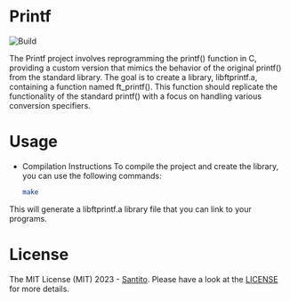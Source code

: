 # Printf
![Build](https://github.com/San-tito/ft_printf/actions/workflows/c.yml/badge.svg)

The Printf project involves reprogramming the printf() function in C, providing a custom version that mimics the behavior of the original printf() from the standard library. The goal is to create a library, libftprintf.a, containing a function named ft_printf(). This function should replicate the functionality of the standard printf() with a focus on handling various conversion specifiers.
# Usage

- Compilation Instructions
To compile the project and create the library, you can use the following commands:


    ```bash
    make
    ```
This will generate a libftprintf.a library file that you can link to your programs.


# License


The MIT License (MIT) 2023 - [Santito](https://github.com/San-tito/). Please have a look at the [LICENSE](LICENSE) for more details.
